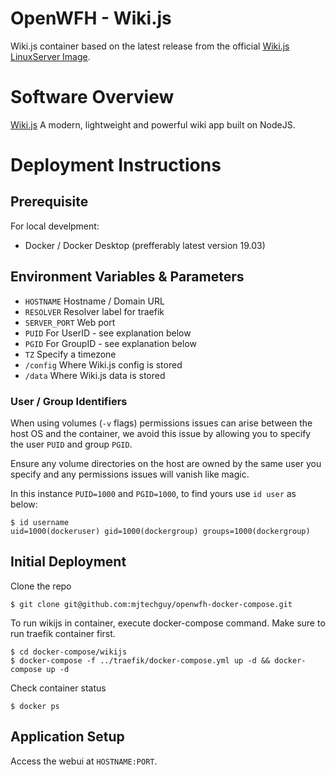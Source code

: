 # OpenWFH - Wiki.js
Wiki.js container based on the latest release from the official [Wiki.js LinuxServer Image](https://hub.docker.com/r/linuxserver/wikijs).

# Software Overview
[Wiki.js](https://wiki.js.org) A modern, lightweight and powerful wiki app built on NodeJS.

# Deployment Instructions
## Prerequisite
For local develpment:
- Docker / Docker Desktop (prefferably latest version 19.03)

## Environment Variables & Parameters
- `HOSTNAME` Hostname / Domain URL
- `RESOLVER` Resolver label for traefik
- `SERVER_PORT` Web port
- `PUID` For UserID - see explanation below
- `PGID` For GroupID - see explanation below
- `TZ` Specify a timezone
- `/config` Where Wiki.js config is stored
- `/data` Where Wiki.js data is stored

### User / Group Identifiers
When using volumes (`-v` flags) permissions issues can arise between the host OS and the container, we avoid this issue by allowing you to specify the user `PUID` and group `PGID`.

Ensure any volume directories on the host are owned by the same user you specify and any permissions issues will vanish like magic.

In this instance `PUID=1000` and `PGID=1000`, to find yours use `id user` as below:
```console
$ id username
uid=1000(dockeruser) gid=1000(dockergroup) groups=1000(dockergroup)
```

## Initial Deployment
Clone the repo
```console
$ git clone git@github.com:mjtechguy/openwfh-docker-compose.git
```
To run wikijs in container, execute docker-compose command. Make sure to run traefik container first.
```console
$ cd docker-compose/wikijs
$ docker-compose -f ../traefik/docker-compose.yml up -d && docker-compose up -d
```
Check container status
```console
$ docker ps
```

## Application Setup
Access the webui at `HOSTNAME:PORT`.